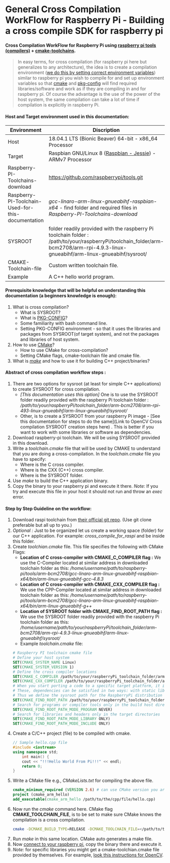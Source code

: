 # General Cross Compilation WorkFlow for Raspberry Pi - Building a cross compile SDK for raspberry pi

#### Cross Compilation WorkFlow for Raspberry Pi using [raspberry pi tools (compilers)](https://github.com/raspberrypi/tools)  + [cmake-toolchains](https://cmake.org/cmake/help/v3.6/manual/cmake-toolchains.7.html#cross-compiling).

>In easy terms, for cross compilation (for raspberry pi here but generalizes to any architecture), the idea is to create a compilation environment ([we do this by setting correct environment variables](https://autotools.io/pkgconfig/cross-compiling.html)) similar to raspberry pi you wish to compile for and set up environment variables so that [cmake](https://cmake.org/cmake/help/v3.6/manual/cmake-toolchains.7.html) and [pkg-config](https://people.freedesktop.org/~dbn/pkg-config-guide.html) will find required libraries/software and work as if they are compiling in and for raspberry pi. Of course the advantage is the use of the power of the host system, the same compilation can take a lot of time if compilation is explicitly in raspberry Pi.

#### Host and Target environment used in this documentation:

Environment | Discription
------------ | -------------
Host | 18.04.1 LTS (Bionic Beaver) 64-bit - x86_64 Processor
Target | Raspbian GNU/Linux 8 ([Raspbian - Jessie](http://downloads.raspberrypi.org/raspbian/images/raspbian-2017-07-05/)) - ARMv7 Processor
Raspberry-PI-Toolchains-download | https://github.com/raspberrypi/tools.git
Raspberry-PI-Toolchain-Used-for-this-documentation | *gcc-linaro-arm-linux-gnueabihf-raspbian-x64* - find folder and required files in _Raspberry-PI-Toolchains-download_
SYSROOT | folder readily provided with the raspberry Pi toolchain folder : /path/to/your/raspberryPi/toolchain_folder/arm-bcm2708/arm-rpi-4.9.3-linux-gnueabihf/arm-linux-gnueabihf/sysroot/
CMAKE-Toolchain-file | Custom written toolchain file.
Example | A C++ hello world program.

#### Prerequisite knowledge that will be helpful on understanding this documentation (a beginners knowledge is enough):
1. What is cross compilation?
    - What is SYSROOT?
    - What is [PKG-CONFIG](https://people.freedesktop.org/~dbn/pkg-config-guide.html)?
    - Some familiarity with bash command line.
    - Setting PKG-CONFIG environment - so that it uses the libraries and packages from SYSROOT(of target system), and not the packages and libraries of host system.
2. How to use [CMake](https://cmake.org/)?
    - How to use CMake for cross-compilation?
    - Setting CMake flags, cmake-toolchain file and cmake file.
3. What is _[make](https://www.gnu.org/software/make/)_ and how to use it for building C++ project/binaries?

#### Abstract of cross compilation workflow steps :

1. There are two options for sysroot (at least for simple C++ applications) to create SYSROOT for cross compilation.
    - _[This documentation uses this option]_ One is to use the SYSROOT folder readily provided with the raspberry Pi toolchain folder : _/path/to/your/raspberryPi/toolchain_folder/arm-bcm2708/arm-rpi-493-linux-gnueabihf/arm-linux-gnueabihf/sysroot/_
    - Other, is to create a SYSROOT from your raspberry Pi image - [See this documentation for steps to do the same](Link to OpenCV Cross compilation SYSROOT creation steps here) . This is better if you want to work with some libraries or software as dependencies.
2. Download raspberry-pi toolchain. We will be using SYSROOT provided in this download.
3. Write a _toolchain.cmake_ file that will be used by CMAKE to understand that you are doing a cross-compilation. In the _toolchain.cmake_ file you have to specify:
    - Where is the C cross compiler.
    - Where is the CXX (C++) cross compiler.
    - Where is the SYSROOT folder.
4. Use _make_ to build the C++ application binary.
5. Copy the binary to your raspberry pi and execute it there. _Note:_ If you try and execute this file in your host it should not run and throw an _exec_ error.

#### Step by Step Guideline on the workflow:
1. Download raspi toolchain from [their official git repo](https://github.com/raspberrypi/tools). (Use git clone preferable but all up to you.)
2. _Optional :_ Just to be organized let us create a working space (folder) for our C++ application. For example: _cross\_compile\_for\_raspi_ and be inside this folder.
3. Create _toolchian.cmake_ file. This file specifies the following with CMake Flags:
    - **Location of C cross-compiler with CMAKE_C_COMPILER flag :** We use the C-Compiler located at similar address in downloaded toolchain folder as this: _/home/username/path/to/raspberry-pi/tools/arm-bcm2708/gcc-linaro-arm-linux-gnueabihf-raspbian-x64/bin/arm-linux-gnueabihf-gcc-4.8.3_
    - **Location of C cross-compiler with CMAKE_CXX_COMPILER flag :** We use the CPP-Compiler located at similar address in downloaded toolchain folder as this: _/home/username/path/to/raspberry-pi/tools/arm-bcm2708/gcc-linaro-arm-linux-gnueabihf-raspbian-x64/bin/arm-linux-gnueabihf-g++_
    - **Location of SYSROOT folder with CMAKE_FIND_ROOT_PATH flag :** We use the SYSROOT folder readily provided with the raspberry Pi toolchain folder as this: _/home/username/path/to/your/raspberryPi/toolchain_folder/arm-bcm2708/arm-rpi-4.9.3-linux-gnueabihf/arm-linux-gnueabihf/sysroot/_
    - Example _toolchain.cmake_ file:
    ``` cmake
    # Raspberry PI toolchain cmake file
    # Define your host system
    SET(CMAKE_SYSTEM_NAME Linux)
    SET(CMAKE_SYSTEM_VERSION 1)
    # Define the cross compiler locations
    SET(CMAKE_C_COMPILER /path/to/your/raspberryPi_toolchain_folder/arm-bcm2708/gcc-linaro-arm-linux-gnueabihf-raspbian-x64/bin/arm-linux-gnueabihf-gcc)
    SET(CMAKE_CXX_COMPILER /path/to/your/raspberryPi_toolchain_folder/arm-bcm2708/gcc-linaro-arm-linux-gnueabihf-raspbian-x64/bin/arm-linux-gnueabihf-g++)
    # When you start porting a code to a specific target platform, it is likely that the first problem you will face is to satisfy a few (many?) missing dependencies. 
    # These, dependencies can be satisfied in two ways: with static libraries or with shared libraries. Which are usually in the SYSROOT.
    # Thus we define the sysroot path for the RaspberryPi distribution in our raspberry-pi-tools folder.
    SET(CMAKE_FIND_ROOT_PATH /path/to/your/raspberryPi_toolchain_folder/arm-bcm2708/arm-rpi-4.9.3-linux-gnueabihf/arm-linux-gnueabihf/sysroot/)
    # Search for programs or compiler tools only in the build host directories
    SET(CMAKE_FIND_ROOT_PATH_MODE_PROGRAM NEVER)
    # Search for libraries and headers only in the target directories
    SET(CMAKE_FIND_ROOT_PATH_MODE_LIBRARY ONLY)
    SET(CMAKE_FIND_ROOT_PATH_MODE_INCLUDE ONLY)
    ```
4. Create a C/C++ project (file) to be compiled with cmake.
    ``` C++
    // Sample hello.cpp file
    #include <iostream>
    using namespace std;
        int main() {
        cout << "!!!Hello World From Pi!!!" << endl;
        return 0;
    }
    ```
5. Write a CMake file e.g., _CMakeLists.txt_ for compiling the above file.
    ``` cmake
    cmake_minimum_required (VERSION 2.6) # can use CMake version you are comfortable with
    project (cmake_arm_hello)
    add_executable(cmake_arm_hello /path/to/the/cpp/file/hello.cpp)
    ```
6. Now run the _cmake_ command here. CMake flag **CMAKE_TOOLCHAIN_FILE**, is to be set to make sure CMake knows the compilation is a cross compilation.
    ``` bash
    cmake -DCMAKE_BUILD_TYPE=RELEASE -DCMAKE_TOOLCHAIN_FILE=</path/to/toolchian.cmake> </path/to/CMakeLists.txt>
    ```
7. Run _make_ in this same location. CMake auto generates a make file.
8. Now [connect to your raspberry pi](update/link/to/readme.md/for/how/to/connect/headless/raspberrypi/to/your/host/with/ssh), copy the binary there and execute it.
9. _Note:_ for specific libraries you might get a cmake-toolchian.cmake file provided by themselves. For example, [look this instructions for OpenCV](link_to_opencv_cross_compile_docs).
